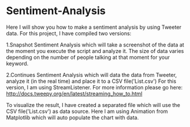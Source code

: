 # Sentiment-Analysis
Here I will show you how to make a sentiment analysis by using Tweeter data. For this project, I have compiled two versions:

1.Snapshot Sentiment Analysis which will take a screenshot of the data at the moment you execute the script and analyze it. The size of data varies depending on the number of people talking at that moment for your keyword.

2.Continues Sentiment Analysis which will data the data from Tweeter, analyze it (in the real time) and place it to a CSV file('List.csv')
For this version, I am using StreamListener. For more information please go here: http://docs.tweepy.org/en/latest/streaming_how_to.html

To visualize the result, I have created a separated file which will use the CSV file('List.csv') as data source. Here I am using Animation from Matplotlib which will auto populate the chart with data.
